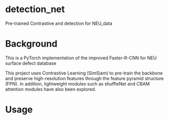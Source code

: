 # detection_net
Pre-trained Contrastive and detection for NEU_data
# Background
This is a PyTorch implementation of the improved Faster-R-CNN for NEU surface defect database

This project uses Contrastive Learning (SimSiam) to pre-train the backbone and preserve high-resolution features through the feature pyramid structure (FPN). In addition, lightweight modules such as shuffleNet and CBAM attention modules have also been explored.

# Usage
